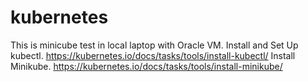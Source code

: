 # kubernetes
This is minicube test in local laptop with Oracle VM.
Install and Set Up kubectl.
https://kubernetes.io/docs/tasks/tools/install-kubectl/
Install Minikube.
https://kubernetes.io/docs/tasks/tools/install-minikube/
